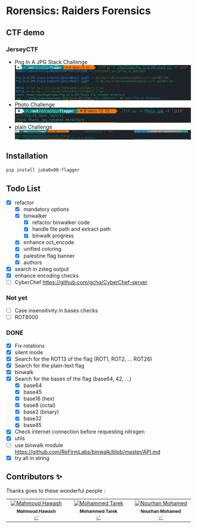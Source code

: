 # Rorensics: Raiders Forensics

## CTF demo
### JerseyCTF
- Png In A JPG Stack Challenge
![JCTF PNG](ctf-demo/demo-jctf-Png-In-A-JPG-Stack.png)
- Photo Challenge
![JCTF Photo](ctf-demo/demo-jctf-photo.png)
- plain Challenge
![JCTF plain](ctf-demo/demo-jctf-plain.png)

## Installation
```bash
pip install juba0x00-flagger
```

## Todo List
- [x] refactor
  - [x] mandatory options
  - [x] binwalker
    - [x] refactor binwalker code
    - [x] handle file path and extract path
    - [x] binwalk progress
  - [x] enhance oct_encode
  - [x] unified coloring
  - [x] palestine flag banner 
  - [x] authors
- [x] search in zsteg output
- [x] enhance encoding checks
- [ ] CyberChef https://github.com/gchq/CyberChef-server
### Not yet

- [ ] Case insensitivity in bases checks
- [ ] ROT8000

### DONE
- [x] Fix rotations
- [x] silent mode
- [x] Search for the ROT13 of the flag (ROT1, ROT2, ... ROT26)
- [x] Search for the plain-text flag 
- [x] binwalk
- [x] Search for the bases of the flag (base64, 42, ...)
  - [x] base64
  - [x] base45
  - [x] base16 (hex)
  - [x] base8 (octal)
  - [x] base2 (binary)
  - [x] base32
  - [x] base85
- [x] Check internet connection before requesting nitrxgen
- [x] utils
- [ ] use binwalk module https://github.com/ReFirmLabs/binwalk/blob/master/API.md
- [x] try all in string 

## Contributors ✨

Thanks goes to these wonderful people :


<table>
  <tbody>
    <tr>
      <td align="center" valign="top" width="14.28%"><a href="https://github.com/juba0x00"><img src="https://avatars.githubusercontent.com/u/73611543?v=4" width="100px;" alt="Mahmoud Hawash"/><br /><sub><b>Mahmoud Hawash</b></sub></a><br /><a href="#idk" title="Tutorials">✅</a></td>
      <td align="center" valign="top" width="14.28%"><a href="https://github.com/motarekk"><img src="https://avatars.githubusercontent.com/u/104282801?v=4" width="100px;" alt="Mohammed Tarek"/><br /><sub><b>Mohammed Tarek</b></sub></a><br /><a href="#" title="Tutorials">✅</a></td>
      <td align="center" valign="top" width="14.28%"><a href="https://github.com/N0rhan"><img src="https://avatars.githubusercontent.com/u/96006888?v=4" width="100px;" alt="Nourhan Mohamed"/><br /><sub><b>Nourhan Mohamed</b></sub></a><br /><a href="#" title="Tutorials">✅</a></td>
      </tr>
  </tbody>
</table>

